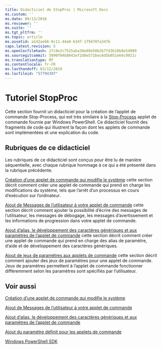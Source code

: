 ```yaml
---
title: Didacticiel de StopProc | Microsoft Docs
ms.custom: ''
ms.date: 09/13/2016
ms.reviewer: ''
ms.suite: ''
ms.tgt_pltfrm: ''
ms.topic: article
ms.assetid: a142aeb6-9c11-44a0-b34f-1f9470fa347b
caps.latest.revision: 5
ms.openlocfilehash: 27c8e2c7525aba38e69e50b2b7fd3b18b8e54989
ms.sourcegitcommit: 5990f04b8042ef2d8e571bec6d5b051e64c9921c
ms.translationtype: MT
ms.contentlocale: fr-FR
ms.lasthandoff: 03/12/2019
ms.locfileid: "57794397"
---
```

# <a name="stopproc-tutorial"></a>Tutoriel StopProc

Cette section fournit un didacticiel pour la création de l’applet de commande Stop-Process, qui est très similaire à la [Stop-Process](/powershell/module/Microsoft.PowerShell.Management/Stop-Process) applet de commande fournie par Windows PowerShell. Ce didacticiel fournit des fragments de code qui illustrent la façon dont les applets de commande sont implémentées et une explication du code.

## <a name="topics-in-this-tutorial"></a>Rubriques de ce didacticiel

Les rubriques de ce didacticiel sont conçus pour être lu de manière séquentielle, avec chaque rubrique hommage à ce qui a été présenté dans la rubrique précédente.

[Création d’une applet de commande qui modifie le système](./creating-a-cmdlet-that-modifies-the-system.md) cette section décrit comment créer une applet de commande qui prend en charge les modifications du système, tels que l’arrêt d’un processus en cours d’exécution sur l’ordinateur.

[Ajout de Messages de l’utilisateur à votre applet de commande](./adding-user-messages-to-your-cmdlet.md) cette section décrit comment ajouter la possibilité d’écrire des messages de l’utilisateur, les messages de débogage, les messages d’avertissement et les informations de progression dans votre applet de commande.

[Ajout d’alias, le développement des caractères génériques et aux paramètres de l’applet de commande](./adding-aliases-wildcard-expansion-and-help-to-cmdlet-parameters.md) cette section décrit comment créer une applet de commande qui prend en charge des alias de paramètre, d’aide et de développement des caractères génériques.

[Ajout de jeux de paramètres aux applets de commande](./adding-parameter-sets-to-a-cmdlet.md) cette section décrit comment ajouter des jeux de paramètres pour une applet de commande. Jeux de paramètres permettent à l’applet de commande fonctionner différemment selon les paramètres sont spécifiés par l’utilisateur.

## <a name="see-also"></a>Voir aussi

[Création d’une applet de commande qui modifie le système](./creating-a-cmdlet-that-modifies-the-system.md)

[Ajout de Messages de l’utilisateur à votre applet de commande](./adding-user-messages-to-your-cmdlet.md)

[Ajout d’alias, le développement des caractères génériques et aux paramètres de l’applet de commande](./adding-aliases-wildcard-expansion-and-help-to-cmdlet-parameters.md)

[Ajout du paramètre définit pour les applets de commande](./adding-parameter-sets-to-a-cmdlet.md)

[Windows PowerShell SDK](../windows-powershell-reference.md)
